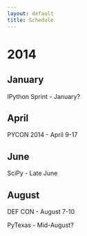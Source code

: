 ```yaml
---
layout: default
title: Schedule
---
```


# 2014

## January

IPython Sprint - January?

## April

PYCON 2014 - April 9-17

## June

SciPy - Late June

## August

DEF CON - August 7-10

PyTexas - Mid-August?

